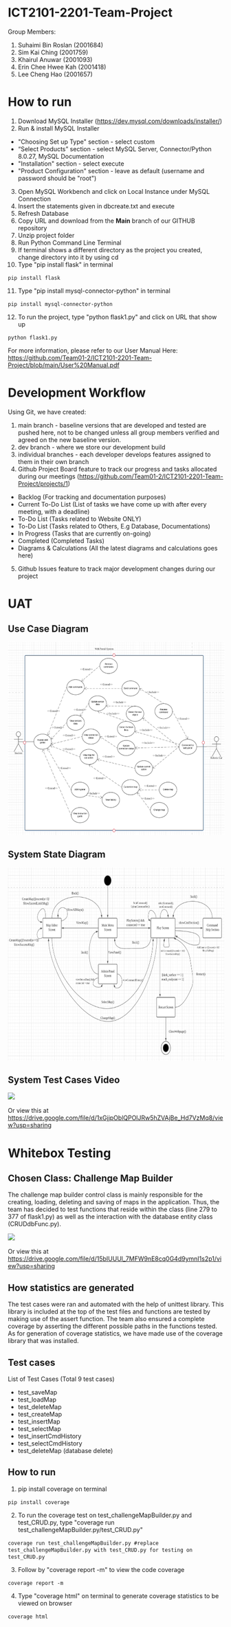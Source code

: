 # ICT2101-2201-Team-Project
Group Members: 

  1. Suhaimi Bin Roslan (2001684)
  2. Sim Kai Ching (2001759)
  3. Khairul Anuwar (2001093)
  4. Erin Chee Hwee Kah (2001418)
  5. Lee Cheng Hao (2001657)

# How to run
1. Download MySQL Installer (https://dev.mysql.com/downloads/installer/)
2. Run & install MySQL Installer
  - "Choosing Set up Type" section - select custom
  - “Select Products” section - select MySQL Server, Connector/Python 8.0.27, MySQL Documentation 
  - "Installation" section - select execute
  - "Product Configuration" section - leave as default (username and password should be "root")
3. Open MySQL Workbench and click on Local Instance under MySQL Connection
4. Insert the statements given in dbcreate.txt and execute
5. Refresh Database
6. Copy URL and download from the **Main** branch of our GITHUB repository
7. Unzip project folder
8. Run Python Command Line Terminal
9. If terminal shows a different directory as the project you created, change directory into it by using cd <directory to project>
10. Type "pip install flask" in terminal
  ```
  pip install flask
  ```
11. Type "pip install mysql-connector-python" in terminal
  ```
  pip install mysql-connector-python
  ```
12. To run the project, type "python flask1.py" and click on URL that show up
  ```
  python flask1.py
  ```

For more information, please refer to our User Manual Here: https://github.com/Team01-2/ICT2101-2201-Team-Project/blob/main/User%20Manual.pdf
# Development Workflow
Using Git, we have created:
1) main branch - baseline versions that are developed and tested are pushed here, not to be changed unless all group members verified and agreed on the new baseline version.
2) dev branch - where we store our development build
3) individual branches - each developer develops features assigned to them in their own branch
4) Github Project Board feature to track our progress and tasks allocated during our meetings (https://github.com/Team01-2/ICT2101-2201-Team-Project/projects/1)
  - Backlog (For tracking and documentation purposes)
  - Current To-Do List (List of tasks we have come up with after every meeting, with a deadline)
  - To-Do List (Tasks related to Website ONLY)
  - To-Do List (Tasks related to Others, E.g Database, Documentations)
  - In Progress (Tasks that are currently on-going)
  - Completed (Completed Tasks)
  - Diagrams & Calculations (All the latest diagrams and calculations goes here)
5) Github Issues feature to track major development changes during our project 
 
# UAT 
## Use Case Diagram
<img src="https://github.com/Team01-2/ICT2101-2201-Team-Project/blob/main/wiki_images/UseCaseDiagram.png" width="700" height="450">

## System State Diagram
<img src="https://github.com/Team01-2/ICT2101-2201-Team-Project/blob/main/wiki_images/SystemStateDiagram.png" width="700" height="450">

## System Test Cases Video
![](https://github.com/Team01-2/ICT2101-2201-Team-Project/blob/main/wiki_images/ICT2101-P1-2-UAT.gif)

 Or view this at https://drive.google.com/file/d/1xGjjpOblQPOlJRw5hZVAjBe_Hd7VzMq8/view?usp=sharing
  
# Whitebox Testing
## Chosen Class: Challenge Map Builder
The challenge map builder control class is mainly responsible for the creating, loading, deleting and saving of maps in the application. Thus, the team has decided to test functions that reside within the class (line 279 to 377 of flask1.py) as well as the interaction with the database entity class (CRUDdbFunc.py).

![](https://github.com/Team01-2/ICT2101-2201-Team-Project/blob/main/wiki_images/ICT2101_P1-2_WhiteboxTesting.gif)
  
Or view this at https://drive.google.com/file/d/15bIUUUl_7MFW9nE8cq0G4d9ymnI1s2p1/view?usp=sharing
  
## How statistics are generated
The test cases were ran and automated with the help of unittest library. This library is included at the top of the test files and functions are tested by making use of the assert function. The team also ensured a complete coverage by asserting the different possible paths in the functions tested. As for generation of coverage statistics, we have made use of the coverage library that was installed.
  
## Test cases
 List of Test Cases (Total 9 test cases)
  - test_saveMap
  - test_loadMap
  - test_deleteMap
  - test_createMap
  - test_insertMap
  - test_selectMap
  - test_insertCmdHistory
  - test_selectCmdHistory
  - test_deleteMap (database delete)
  
 ## How to run
  1. pip install coverage on terminal
  ```
  pip install coverage
  ```
  2. To run the coverage test on test_challengeMapBuilder.py and test_CRUD.py, type "coverage run test_challengeMapBuilder.py/test_CRUD.py"
  ```
  coverage run test_challengeMapBuilder.py #replace test_challengeMapBuilder.py with test_CRUD.py for testing on test_CRUD.py
  ```
  3. Follow by "coverage report -m" to view the code coverage
  ```
  coverage report -m
  ```
  4. Type "coverage html" on terminal to generate coverage statistics to be viewed on browser
  ```
  coverage html
  ```